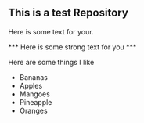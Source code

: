 ## This is a test Repository

Here is some text for your.

*** Here is some strong text for you ***

Here are some things I like
* Bananas
* Apples
* Mangoes
* Pineapple
* Oranges
